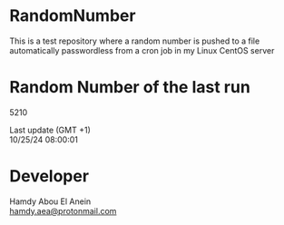 # RandomNumber    
This is a test repository where a random number is pushed to a file automatically passwordless from a cron job in my Linux CentOS server    
# Random Number of the last run   
5210
      
Last update (GMT +1)    
10/25/24 08:00:01
# Developer    
Hamdy Abou El Anein   
hamdy.aea@protonmail.com
